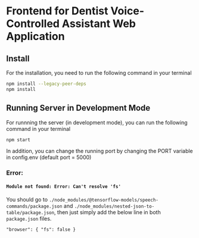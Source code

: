 # Frontend for Dentist Voice-Controlled Assistant Web Application

## Install

For the installation, you need to run the following command in your terminal

```sh
npm install --legacy-peer-deps
npm install
```

## Running Server in Development Mode

For runnning the server (in development mode), you can run the following command in your terminal

```sh
npm start
```

In addition, you can change the running port by changing the PORT variable in config.env (default port = 5000)

### Error:

#### `Module not found: Error: Can't resolve 'fs'`

You should go to `./node_modules/@tensorflow-models/speech-commands/package.json` and `./node_modules/nested-json-to-table/package.json`, then just simply add the below line in both `package.json` files.

```
"browser": { "fs": false }
```
